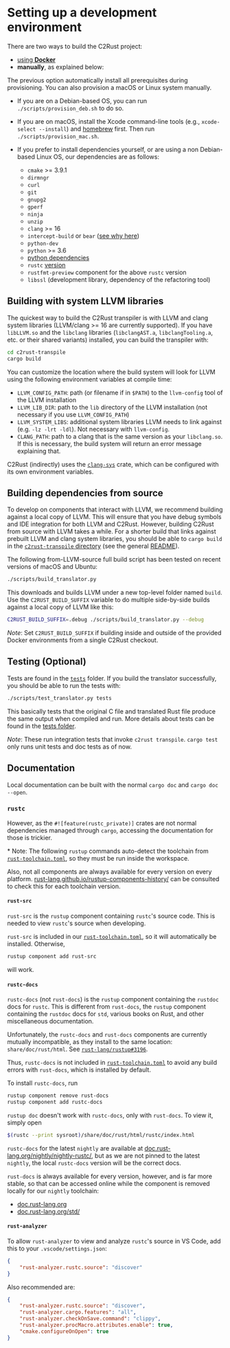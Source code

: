 # Setting up a development environment

There are two ways to build the C2Rust project:

- [using **Docker**](../docker/)
- **manually**, as explained below:

The previous option automatically install all prerequisites during provisioning. You can also provision a macOS or Linux system manually.

- If you are on a Debian-based OS, you can run `./scripts/provision_deb.sh` to do so.

- If you are on macOS, install the Xcode command-line tools
(e.g., `xcode-select --install`) and [homebrew](https://brew.sh/) first.
Then run `./scripts/provision_mac.sh`.

- If you prefer to install dependencies yourself, or are using a non Debian-based Linux OS, our dependencies are as follows:
  - `cmake` >= 3.9.1
  - `dirmngr`
  - `curl`
  - `git`
  - `gnupg2`
  - `gperf`
  - `ninja`
  - `unzip`
  - `clang` >= 16
  - `intercept-build` or `bear` ([see why here](../README.md#generating-compilecommandsjson-files))
  - `python-dev`
  - `python` >= 3.6
  - [python dependencies](../scripts/requirements.txt)
  - `rustc` [version](../rust-toolchain.toml)
  - `rustfmt-preview` component for the above `rustc` version
  - `libssl` (development library, dependency of the refactoring tool)

## Building with system LLVM libraries

The quickest way to build the C2Rust transpiler
is with LLVM and clang system libraries (LLVM/clang >= 16 are currently supported).
If you have `libLLVM.so` and the `libclang` libraries (`libclangAST.a`, `libclangTooling.a`, etc. or their shared variants) installed,
you can build the transpiler with:

```sh
cd c2rust-transpile
cargo build
```

You can customize the location where the build system will look for LLVM using the following environment variables at compile time:

- `LLVM_CONFIG_PATH`: path (or filename if in `$PATH`) to the `llvm-config` tool of the LLVM installation
- `LLVM_LIB_DIR`: path to the `lib` directory of the LLVM installation (not necessary if you use `LLVM_CONFIG_PATH`)
- `LLVM_SYSTEM_LIBS`: additional system libraries LLVM needs to link against (e.g. `-lz -lrt -ldl`). Not necessary with `llvm-config`.
- `CLANG_PATH`: path to a clang that is the same version as your `libclang.so`.
  If this is necessary, the build system will return an error message explaining that.

C2Rust (indirectly) uses the [`clang-sys`](https://crates.io/crates/clang-sys) crate,
which can be configured with its own environment variables.

## Building dependencies from source

To develop on components that interact with LLVM,
we recommend building against a local copy of LLVM.
This will ensure that you have debug symbols and IDE integration for both LLVM and C2Rust.
However, building C2Rust from source with LLVM takes a while.
For a shorter build that links against prebuilt LLVM and clang system libraries,
you should be able to `cargo build` in the [`c2rust-transpile` directory](../c2rust-transpile/)
(see the general [README](../README.md)).

The following from-LLVM-source full build script
has been tested on recent versions of macOS and Ubuntu:

```sh
./scripts/build_translator.py
```

This downloads and builds LLVM under a new top-level folder named `build`.
Use the `C2RUST_BUILD_SUFFIX` variable to do multiple side-by-side builds
against a local copy of LLVM like this:

```sh
C2RUST_BUILD_SUFFIX=.debug ./scripts/build_translator.py --debug
```

*Note*: Set `C2RUST_BUILD_SUFFIX` if building inside and outside of the provided Docker environments from a single C2Rust checkout.

## Testing (Optional)

Tests are found in the [`tests`](../tests/) folder.
If you build the translator successfully, you should be able to run the tests with:

```sh
./scripts/test_translator.py tests
```

This basically tests that the original C file and translated Rust file
produce the same output when compiled and run.
More details about tests can be found in the [tests folder](../tests/).

*Note*: These run integration tests that invoke `c2rust transpile`.
`cargo test` only runs unit tests and doc tests as of now.

## Documentation

Local documentation can be built with the normal `cargo doc` and `cargo doc --open`.

### `rustc`

However, as the `#![feature(rustc_private)]` crates
are not normal dependencies managed through `cargo`,
accessing the documentation for those is trickier.

\* Note: The following `rustup` commands auto-detect the toolchain
from [`rust-toolchain.toml`](../rust-toolchain.toml),
so they must be run inside the workspace.

Also, not all components are always available for every version on every platform.
[rust-lang.github.io/rustup-components-history/](https://rust-lang.github.io/rustup-components-history/)
can be consulted to check this for each toolchain version.

#### `rust-src`

`rust-src` is the `rustup` component containing `rustc`'s source code.
This is needed to view `rustc`'s source when developing.

`rust-src` is included in our [`rust-toolchain.toml`](../rust-toolchain.toml),
so it will automatically be installed.  Otherwise,

```sh
rustup component add rust-src
```

will work.

#### `rustc-docs`

`rustc-docs` (not `rust-docs`) is the `rustup` component
containing the `rustdoc` docs for `rustc`.
This is different from `rust-docs`, the `rustup` component
containing the `rustdoc` docs for `std`, various books on Rust,
and other miscellaneous documentation.

Unfortunately, the `rustc-docs` and `rust-docs` components
are currently mutually incompatible, as they install to the same location:
`share/doc/rust/html`.
See [`rust-lang/rustup#3196`](https://github.com/rust-lang/rustup/issues/3196).

Thus, `rustc-docs` is not included in [`rust-toolchain.toml`](../rust-toolchain.toml)
to avoid any build errors with `rust-docs`, which is installed by default.

To install `rustc-docs`, run

```sh
rustup component remove rust-docs
rustup component add rustc-docs
```

`rustup doc` doesn't work with `rustc-docs`, only with `rust-docs`.
To view it, simply open

```sh
$(rustc --print sysroot)/share/doc/rust/html/rustc/index.html
```

`rustc-docs` for the latest `nightly` are available at
[doc.rust-lang.org/nightly/nightly-rustc/](https://doc.rust-lang.org/nightly/nightly-rustc/),
but as we are not pinned to the latest `nightly`,
the local `rustc-docs` version will be the correct docs.

`rust-docs` is always available for every version, however,
and is far more stable, so that can be accessed online
while the component is removed locally for our `nightly` toolchain:

- [doc.rust-lang.org](https://doc.rust-lang.org/)
- [doc.rust-lang.org/std/](https://doc.rust-lang.org/std/)

#### `rust-analyzer`

To allow `rust-analyzer` to view and analyze `rustc`'s source in VS Code,
add this to your `.vscode/settings.json`:

```json
{
    "rust-analyzer.rustc.source": "discover"
}
```

Also recommended are:

```json
{
    "rust-analyzer.rustc.source": "discover",
    "rust-analyzer.cargo.features": "all",
    "rust-analyzer.checkOnSave.command": "clippy",
    "rust-analyzer.procMacro.attributes.enable": true,
    "cmake.configureOnOpen": true
}
```
